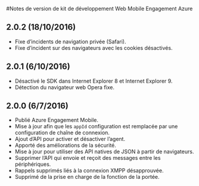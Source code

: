 <properties
    pageTitle="Notes de version de kit de développement Web Mobile Engagement Azure | Microsoft Azure"
    description="Les dernières mises à jour et des procédures pour le Kit de développement Web pour Azure Mobile Engagement"
    services="mobile-engagement"
    documentationCenter="mobile"
    authors="piyushjo"
    manager="erikre"
    editor="" />

<tags
    ms.service="mobile-engagement"
    ms.workload="mobile"
    ms.tgt_pltfrm="web"
    ms.devlang="js"
    ms.topic="article"
    ms.date="10/18/2016"
    ms.author="piyushjo" />


#<a name="azure-mobile-engagement-web-sdk-release-notes"></a>Notes de version de kit de développement Web Mobile Engagement Azure

## <a name="202-10182016"></a>2.0.2 (18/10/2016)

-   Fixe d’incidents de navigation privée (Safari).
-   Fixe d’incident sur des navigateurs avec les cookies désactivés.

## <a name="201-6102016"></a>2.0.1 (6/10/2016)

-   Désactivé le SDK dans Internet Explorer 8 et Internet Explorer 9.
-   Détection du navigateur web Opera fixe.

## <a name="200-672016"></a>2.0.0 (6/7/2016)

-   Publié Azure Engagement Mobile.
-   Mise à jour afin que les `appId` configuration est remplacée par une configuration de chaîne de connexion.
-   Ajout d’API pour activer et désactiver l’agent.
-   Apporté des améliorations de la sécurité.
-   Mise à jour pour utiliser des API natives de JSON à partir de navigateurs.
-   Supprimer l’API qui envoie et reçoit des messages entre les périphériques.
-   Rappels supprimés liés à la connexion XMPP désapprouvée.
-   Supprimé de la prise en charge de la fonction de la portée.
